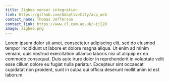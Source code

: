 ```yaml
---
title: Zigbee sensor integration
link: https://github.com/AdaptiveCity/acp_web
contact_name: Thomas Jefferson
contact_link: https://www.cl.cam.ac.uk/~ijl20
image: zigbee.png
---
```


Lorem ipsum dolor sit amet, consectetur adipiscing elit, sed do eiusmod tempor incididunt ut labore et dolore magna aliqua. Ut enim ad minim veniam, quis nostrud exercitation ullamco laboris nisi ut aliquip ex ea commodo consequat. Duis aute irure dolor in reprehenderit in voluptate velit esse cillum dolore eu fugiat nulla pariatur. Excepteur sint occaecat cupidatat non proident, sunt in culpa qui officia deserunt mollit anim id est laborum.
